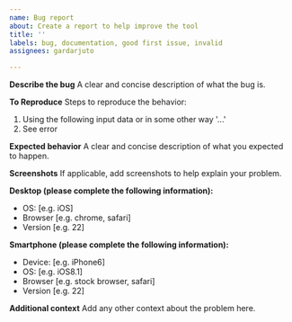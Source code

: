 ```yaml
---
name: Bug report
about: Create a report to help improve the tool
title: ''
labels: bug, documentation, good first issue, invalid
assignees: gardarjuto

---
```


**Describe the bug**
A clear and concise description of what the bug is.

**To Reproduce**
Steps to reproduce the behavior:
1. Using the following input data or in some other way '...'
2. See error

**Expected behavior**
A clear and concise description of what you expected to happen.

**Screenshots**
If applicable, add screenshots to help explain your problem.

**Desktop (please complete the following information):**
 - OS: [e.g. iOS]
 - Browser [e.g. chrome, safari]
 - Version [e.g. 22]

**Smartphone (please complete the following information):**
 - Device: [e.g. iPhone6]
 - OS: [e.g. iOS8.1]
 - Browser [e.g. stock browser, safari]
 - Version [e.g. 22]

**Additional context**
Add any other context about the problem here.
